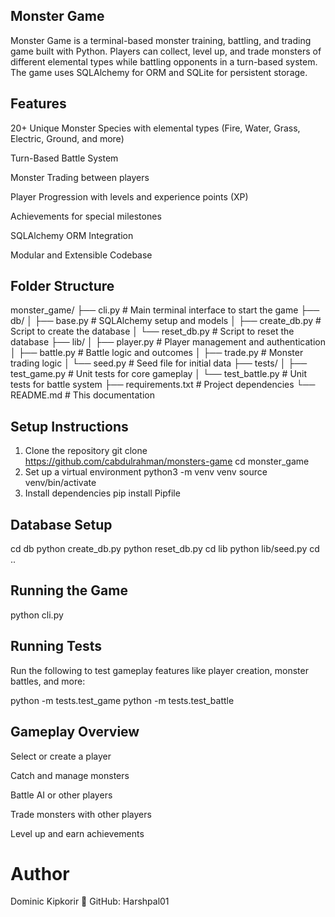 ## Monster Game
Monster Game is a terminal-based monster training, battling, and trading game built with Python. Players can collect, level up, and trade monsters of different elemental types while battling opponents in a turn-based system. The game uses SQLAlchemy for ORM and SQLite for persistent storage.

## Features
20+ Unique Monster Species with elemental types (Fire, Water, Grass, Electric, Ground, and more)

 Turn-Based Battle System

 Monster Trading between players

 Player Progression with levels and experience points (XP)

 Achievements for special milestones

 SQLAlchemy ORM Integration

 Modular and Extensible Codebase

## Folder Structure
monster_game/
├── cli.py               # Main terminal interface to start the game
├── db/
│   ├── base.py          # SQLAlchemy setup and models
│   ├── create_db.py     # Script to create the database
│   └── reset_db.py      # Script to reset the database
├── lib/
│   ├── player.py        # Player management and authentication
│   ├── battle.py        # Battle logic and outcomes
│   ├── trade.py         # Monster trading logic
│   └── seed.py          # Seed file for initial data
├── tests/
│   ├── test_game.py     # Unit tests for core gameplay
│   └── test_battle.py   # Unit tests for battle system
├── requirements.txt     # Project dependencies
└── README.md            # This documentation

## Setup Instructions
1. Clone the repository
 git clone https://github.com/cabdulrahman/monsters-game
 cd monster_game
2. Set up a virtual environment
 python3 -m venv venv
 source venv/bin/activate
3. Install dependencies
 pip install Pipfile

## Database Setup
 cd db
 python create_db.py
 python reset_db.py
 cd lib
 python lib/seed.py
 cd ..

## Running the Game
 python cli.py

## Running Tests
 Run the following to test gameplay features like player creation, monster battles, and more:

 python -m tests.test_game
 python -m tests.test_battle

## Gameplay Overview
 Select or create a player

 Catch and manage monsters

 Battle AI or other players

 Trade monsters with other players

 Level up and earn achievements

# Author
 Dominic Kipkorir
🔗 GitHub: Harshpal01


